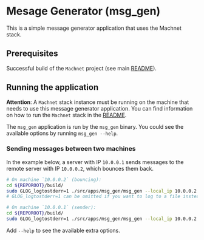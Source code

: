 # Mesage Generator (msg_gen)

This is a simple message generator application that uses the Machnet stack.

## Prerequisites

Successful build of the `Machnet` project (see main [README](../../../README.md)).


## Running the application

**Attention**: A `Machnet` stack instance must be running on the machine that needs to use this
message generator application. You can find information on how to run the
`Machnet` stack in the [README](../machnet/README.md).


The `msg_gen` application is run by the `msg_gen` binary. You could see the available options by running `msg_gen --help`.

### Sending messages between two machines

In the example below, a server with IP `10.0.0.1` sends messages to the remote
server with IP `10.0.0.2`, which bounces them back.

```bash
# On machine `10.0.0.2` (bouncing):
cd ${REPOROOT}/build/
sudo GLOG_logtostderr=1 ./src/apps/msg_gen/msg_gen --local_ip 10.0.0.2
# GLOG_logtostderr=1 can be omitted if you want to log to a file instead of stderr.

# On machine `10.0.0.1` (sender):
cd ${REPOROOT}/build/
sudo GLOG_logtostderr=1 ./src/apps/msg_gen/msg_gen --local_ip 10.0.0.2 --remote_ip 10.0.0.1

```

Add `--help` to see the available extra options.

